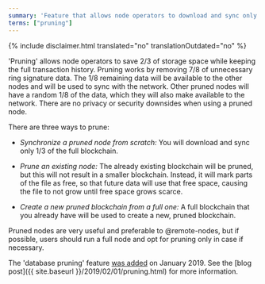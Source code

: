 ```yaml
---
summary: 'Feature that allows node operators to download and sync only 1/3 of the blockchain'
terms: ["pruning"]
---
```


{% include disclaimer.html translated="no" translationOutdated="no" %}

'Pruning' allows node operators to save 2/3 of storage space while keeping
the full transaction history. Pruning works by removing 7/8 of unnecessary
ring signature data. The 1/8 remaining data will be available to the other
nodes and will be used to sync with the network. Other pruned nodes will
have a random 1/8 of the data, which they will also make available to the
network. There are no privacy or security downsides when using a pruned
node.

There are three ways to prune:

- *Synchronize a pruned node from scratch:* You will download and sync only
1/3 of the full blockchain.

- *Prune an existing node:* The already existing blockchain will be pruned,
but this will not result in a smaller blockchain. Instead, it will mark
parts of the file as free, so that future data will use that free space,
causing the file to not grow until free space grows scarce.

- *Create a new pruned blockchain from a full one:* A full blockchain that
you already have will be used to create a new, pruned blockchain.

Pruned nodes are very useful and preferable to @remote-nodes, but if
possible, users should run a full node and opt for pruning only in case if
necessary.

The 'database pruning' feature [was
added](https://github.com/monero-project/monero/pull/4843) on January
2019. See the [blog post]({{ site.baseurl }}/2019/02/01/pruning.html) for
more information.
